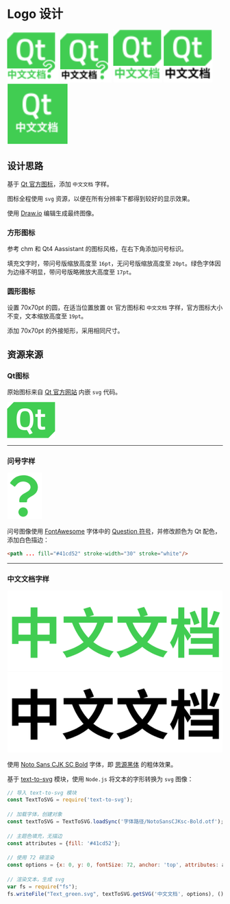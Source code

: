 # Logo 设计

![Logo_green](Logo_green.drawio.svg)
![Logo](Logo.drawio.svg)
![Logo_green_no_question](Logo_green_no_question.drawio.svg)
![Logo_no_question](Logo_no_question.drawio.svg)
![Logo_green_round](Logo_green_round.drawio.svg)


## 设计思路

基于 [Qt 官方图标](www.qt.io)，添加 `中文文档` 字样。

图标全程使用 `svg` 资源，以便在所有分辨率下都得到较好的显示效果。

使用 [Draw.io](www.draw.io) 编辑生成最终图像。

### 方形图标

参考 chm 和 Qt4 Aassistant 的图标风格，在右下角添加问号标识。

填充文字时，带问号版缩放高度至 `16pt`，无问号版缩放高度至 `20pt`。绿色字体因为边缘不明显，带问号版略微放大高度至 `17pt`。

### 圆形图标

设置 70x70pt 的圆，在适当位置放置 `Qt` 官方图标和 `中文文档` 字样，官方图标大小不变，文本缩放高度至 `19pt`。

添加 70x70pt 的外接矩形，采用相同尺寸。



## 资源来源

### Qt图标

原始图标来自 [Qt 官方网站](www.qt.io) 内嵌 `svg` 代码。

![Qt](Qt.svg)

----

### 问号字样

<img src="Question.svg" width="81" height="108.6">

问号图像使用 [FontAwesome](http://www.fontawesome.com.cn/) 字体中的 [Question 符号](http://www.fontawesome.com.cn/icons/question/)，并修改颜色为 Qt 配色，添加白色描边：

```html
<path ... fill="#41cd52" stroke-width="30" stroke="white"/>
```

----

### 中文文档字样

![中文文档_green](Text_green.svg)
![中文文档](Text.svg)

使用 [Noto Sans CJK SC Bold](https://www.google.com/get/noto/help/cjk/) 字体，即 [思源黑体](https://github.com/adobe-fonts/source-han-sans) 的粗体效果。

基于 [text-to-svg](https://github.com/shrhdk/text-to-svg) 模块，使用 `Node.js`  将文本的字形转换为 `svg` 图像：

```javascript
// 导入 text-to-svg 模块
const TextToSVG = require('text-to-svg');

// 加载字体，创建对象
const textToSVG = TextToSVG.loadSync('字体路径/NotoSansCJKsc-Bold.otf');

// 主题色填充，无描边
const attributes = {fill: '#41cd52'};

// 使用 72 磅渲染
const options = {x: 0, y: 0, fontSize: 72, anchor: 'top', attributes: attributes};

// 渲染文本，生成 svg
var fs = require("fs");
fs.writeFile("Text_green.svg", textToSVG.getSVG('中文文档', options), () => {});
```


